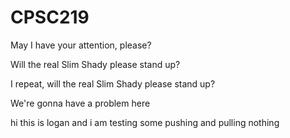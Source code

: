 # CPSC219
May I have your attention, please?

Will the real Slim Shady please stand up?

I repeat, will the real Slim Shady please stand up?

We're gonna have a problem here

hi this is logan and i am testing some pushing and pulling
nothing
